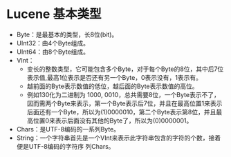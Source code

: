 # Lucene 基本类型
+ Byte：是最基本的类型，长8位(bit)。
+ UInt32：由4个Byte组成。
+ UInt64：由8个Byte组成。
+ VInt：
  - 变长的整数类型，它可能包含多个Byte，对于每个Byte的8位，其中后7位表示值,最高1位表示是否还有另一个Byte，0表示没有，1表示有。
  - 越前面的Byte表示数值的低位，越后面的Byte表示数值的高位。
  - 例如130化为二进制为 1000, 0010，总共需要8位，一个Byte表示不了，因而需两个Byte来表示，第一个Byte表示后7位，并且在最高位置1来表示后面还有一个Byte，所以为(1)0000010，第二个Byte表示第8位，并且最高位置0来表示后面没有其他的Byte了，所以为(0)0000001。
+ Chars：是UTF-8编码的一系列Byte。
+ String：一个字符串首先是一个VInt来表示此字符串包含的字符的个数，接着便是UTF-8编码的字符序
列Chars。